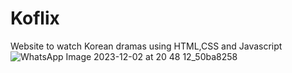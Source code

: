 # Koflix
Website to watch Korean dramas using HTML,CSS and Javascript
![WhatsApp Image 2023-12-02 at 20 48 12_50ba8258](https://github.com/Namratha-S-bhat/Koflix/assets/152596206/7641afa4-5d3d-44a7-85c5-eb1e2c9b33a4)
